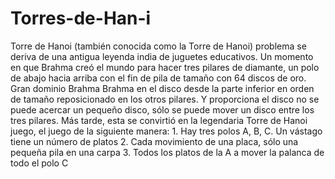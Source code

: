 # Torres-de-Han-i
Torre de Hanoi (también conocida como la Torre de Hanoi) problema se deriva de una antigua leyenda india de juguetes educativos. Un momento en que Brahma creó el mundo para hacer tres pilares de diamante, un polo de abajo hacia arriba con el fin de pila de tamaño con 64 discos de oro. Gran dominio Brahma Brahma en el disco desde la parte inferior en orden de tamaño reposicionado en los otros pilares. Y proporciona el disco no se puede acercar un pequeño disco, sólo se puede mover un disco entre los tres pilares.  Más tarde, esta se convirtió en la legendaria Torre de Hanoi juego, el juego de la siguiente manera:  1. Hay tres polos A, B, C. Un vástago tiene un número de platos 2. Cada movimiento de una placa, sólo una pequeña pila en una carpa 3. Todos los platos de la A a mover la palanca de todo el polo C
